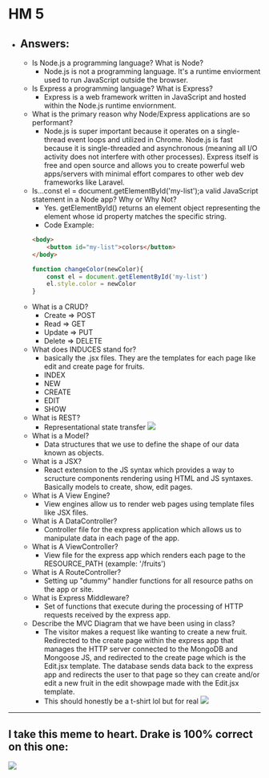 # HM 5 

* ## Answers: 
    * Is Node.js a programming language? What is Node?
        * Node.js is not a programming language. It's a runtime enviorment used to run JavaScript outside the browser. 
    * Is Express a programming language? What is Express?
        * Express is a web framework written in JavaScript and hosted within the Node.js runtime enviornment. 
    * What is the primary reason why Node/Express applications are so performant? 
        * Node.js is super important because it operates on a single-thread event loops and utilized in Chrome. Node.js is fast because it is single-threaded and asynchronous (meaning all I/O activity does not interfere with other processes). Express itself is free and open source and allows you to create powerful web apps/servers with minimal effort compares to other web dev frameworks like Laravel. 
    * Is...const el = document.getElementById('my-list');a valid JavaScript statement in a Node app? Why or Why Not?
        * Yes. getElementById() returns an element object representing the element whose id property matches the specific string. 
        * Code Example:
        ```HTML
        <body>
            <button id="my-list">colors</button>
        </body>
        ```
        ```JavaScript
        function changeColor(newColor){
            const el = document.getElementById('my-list')
            el.style.color = newColor 
        }
        ```
    * What is a CRUD?
        * Create => POST
        * Read => GET
        * Update => PUT
        * Delete => DELETE 
    * What does INDUCES stand for?
        * basically the .jsx files. They are the templates for each page like edit and create page for fruits. 
        * INDEX
        * NEW
        * CREATE
        * EDIT 
        * SHOW 
    * What is REST?
        * Representational state transfer 
        ![](https://phpenthusiast.com/theme/assets/images/blog/what_is_rest_api.png)
    * What is a Model?
        * Data structures that we use to define the shape of our data known as objects. 
    * What is a JSX?
        * React extension to the JS syntax which provides a way to scructure components rendering using HTML and JS syntaxes. Basically models to create, show, edit pages. 
    * What is A View Engine?
        * View engines allow us to render web pages using template files like JSX files. 
    * What is A DataController?
        * Controller file for the express application which allows us to manipulate data in each page of the app. 
    * What is A ViewController?
        * View file for the express app which renders each page to the RESOURCE_PATH (example: '/fruits')
    * What is A RouteController?
        * Setting up "dummy" handler functions for all resource paths on the app or site. 
    * What is Express Middleware?
        * Set of functions that execute during the processing of HTTP requests received by the express app. 
    * Describe the MVC Diagram that we have been using in class? 
        * The visitor makes a request like wanting to create a new fruit. Redirected to the create page within the express app that manages the HTTP server connected to the MongoDB and Mongoose JS, and redirected to the create page which is the Edit.jsx template. The database sends data back to the express app and redirects the user to that page so they can create and/or edit a new fruit in the edit showpage made with the Edit.jsx template. 
        * This should honestly be a t-shirt lol but for real 
    ![](https://camo.githubusercontent.com/850b8b70c7d369c5b21b972d82ad0b608c243e57b6128424b23db1a78aa3db1c/68747470733a2f2f6d656469612e6769742e67656e6572616c617373656d622e6c792f757365722f31353838312f66696c65732f63326366343130302d326536312d313165622d393133632d643862363536666439373039)

---

## I take this meme to heart. Drake is 100% correct on this one: 
![](https://media.git.generalassemb.ly/user/15881/files/24990200-9460-11ea-8f91-a81163b612d5)